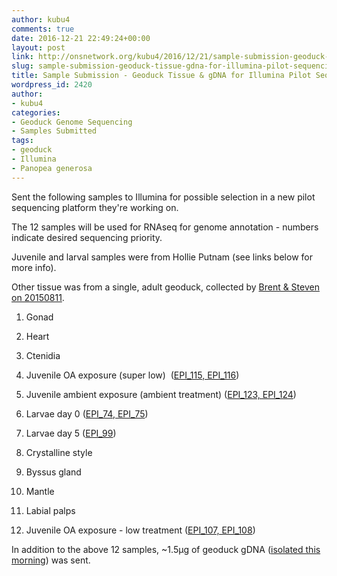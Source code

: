 ```yaml
---
author: kubu4
comments: true
date: 2016-12-21 22:49:24+00:00
layout: post
link: http://onsnetwork.org/kubu4/2016/12/21/sample-submission-geoduck-tissue-gdna-for-illumina-pilot-sequencing-project/
slug: sample-submission-geoduck-tissue-gdna-for-illumina-pilot-sequencing-project
title: Sample Submission - Geoduck Tissue & gDNA for Illumina Pilot Sequencing Project
wordpress_id: 2420
author:
- kubu4
categories:
- Geoduck Genome Sequencing
- Samples Submitted
tags:
- geoduck
- Illumina
- Panopea generosa
---
```


Sent the following samples to Illumina for possible selection in a new pilot sequencing platform they're working on.

The 12 samples will be used for RNAseq for genome annotation - numbers indicate desired sequencing priority.

Juvenile and larval samples were from Hollie Putnam (see links below for more info).

Other tissue was from a single, adult geoduck, collected by [Brent & Steven on 20150811](http://onsnetwork.org/halfshell/2015/08/11/big-day-big-clam/).





  1. Gonad


  2. Heart


  3. Ctenidia


  4. Juvenile OA exposure (super low)  ([EPI_115, EPI_116](https://github.com/hputnam/project_juvenile_geoduck_OA/blob/master/Setup_Notes/Sample_List.csv))


  5. Juvenile ambient exposure (ambient treatment) ([EPI_123, EPI_124](https://github.com/hputnam/project_juvenile_geoduck_OA/blob/master/Setup_Notes/Sample_List.csv))


  6. Larvae day 0 ([EPI_74, EPI_75](https://github.com/hputnam/project_larval_geoduck_OA/edit/master/Larval_Sample_Info.csv))


  7. Larvae day 5 ([EPI_99](https://github.com/hputnam/project_larval_geoduck_OA/edit/master/Larval_Sample_Info.csv))


  8. Crystalline style


  9. Byssus gland


  10. Mantle


  11. Labial palps


  12. Juvenile OA exposure - low treatment ([EPI_107, EPI_108](https://github.com/hputnam/project_juvenile_geoduck_OA/blob/master/Setup_Notes/Sample_List.csv))





In addition to the above 12 samples, ~1.5μg of geoduck gDNA ([isolated this morning](http://onsnetwork.org/kubu4/2016/12/21/dna-isolation-geoduck-gdna-for-potential-illumina-initiated-sequencing-project/)) was sent.
